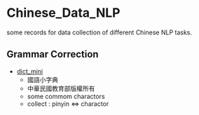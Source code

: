 # Chinese_Data_NLP
some records for data collection of different Chinese NLP tasks.

## Grammar Correction
* [dict_mini](http://dict.mini.moe.edu.tw/) 
  * 國語小字典 
  * 中華民國教育部版權所有 
  * some commom charactors 
  * collect : pinyin <=> charactor 
  
